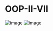 # OOP-II-VII
![image](https://github.com/CCotuna/OOP-II-VII/assets/126149136/a1d447cb-5f4f-497f-b119-61a717e3cfe6)
![image](https://github.com/CCotuna/OOP-II-VII/assets/126149136/d2d3f6cb-b629-4aec-b5a5-7a5ef6c38c5e)
